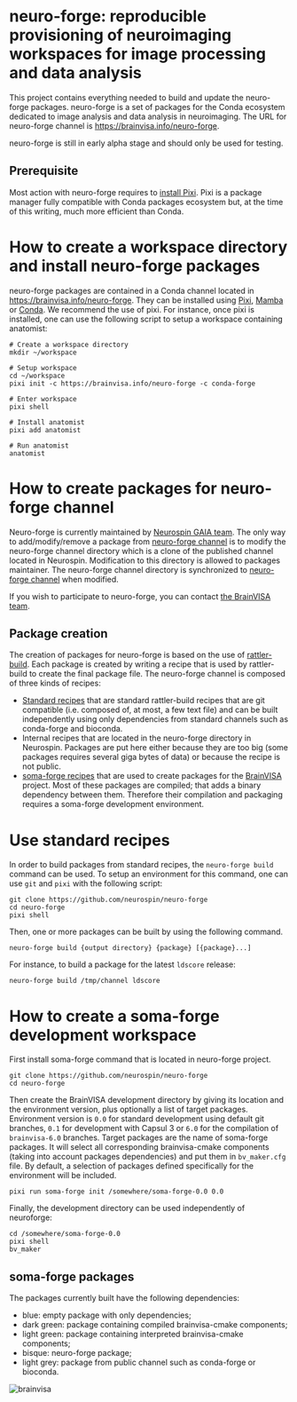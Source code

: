 # neuro-forge: reproducible provisioning of neuroimaging workspaces for image processing and data analysis

This project contains everything needed to build and update the neuro-forge packages. neuro-forge is a set of packages for the Conda ecosystem dedicated to image analysis and data analysis in neuroimaging. The URL for neuro-forge channel is https://brainvisa.info/neuro-forge.

neuro-forge is still in early alpha stage and should only be used for testing.

## Prerequisite
Most action with neuro-forge requires to [install Pixi](https://pixi.sh). Pixi is a package manager fully compatible with Conda packages ecosystem but, at the time of this writing, much more efficient than Conda.

# How to create a workspace directory and install neuro-forge packages

neuro-forge packages are contained in a Conda channel located in https://brainvisa.info/neuro-forge. They can be installed using [Pixi](https://pixi.sh), [Mamba](https://mamba.readthedocs.io) or [Conda](https://docs.conda.io). We recommend the use of pixi. For instance, once pixi is installed, one can use the following script to setup a workspace containing anatomist:

```
# Create a workspace directory
mkdir ~/workspace

# Setup workspace
cd ~/workspace
pixi init -c https://brainvisa.info/neuro-forge -c conda-forge

# Enter workspace
pixi shell

# Install anatomist
pixi add anatomist

# Run anatomist
anatomist
```

# How to create packages for neuro-forge channel

Neuro-forge is currently maintained by [Neurospin GAIA team](https://neurospin.github.io/gaia/). The only way to add/modify/remove a package from [neuro-forge channel](https://brainvisa.info/neuro-forge) is to modify the neuro-forge channel directory which is a clone of the published channel located in Neurospin. Modification to this directory is allowed to packages maintainer. The neuro-forge channel directory is synchronized to [neuro-forge channel](https://brainvisa.info/neuro-forge) when modified.

If you wish to participate to neuro-forge, you can contact [the BrainVISA team](mailto:admin@brainvisa.info).

## Package creation

The creation of packages for neuro-forge is based on the use of [rattler-build](https://prefix-dev.github.io/rattler-build). Each package is created by writing a recipe that is used by rattler-build to create the final package file. The neuro-forge channel is composed of three kinds of recipes:

- [Standard recipes](https://github.com/neurospin/neuro-forge/tree/main/recipes) that are standard rattler-build recipes that are git compatible (i.e. composed of, at most, a few text file) and can be built independently using only dependencies from standard channels such as conda-forge and bioconda.
- Internal recipes that are located in the neuro-forge directory in Neurospin. Packages are put here either because they are too big (some packages requires several giga bytes of data) or because the recipe is not public.
- [soma-forge recipes](https://github.com/neurospin/neuro-forge/tree/main/soma-forge) that are used to create packages for the [BrainVISA](https://brainvisa.info) project. Most of these packages are compiled; that adds a binary dependency between them. Therefore their compilation and packaging requires a soma-forge development environment.

# Use standard recipes

In order to build packages from standard recipes, the `neuro-forge build` command can be used. To setup an environment for this command, one can use `git` and `pixi` with the following script:

```
git clone https://github.com/neurospin/neuro-forge
cd neuro-forge
pixi shell
```

Then, one or more packages can be built by using the following command.
```
neuro-forge build {output directory} {package} [{package}...]
```

For instance, to build a package for the latest `ldscore` release:
```
neuro-forge build /tmp/channel ldscore
```

# How to create a soma-forge development workspace

First install soma-forge command that is located in neuro-forge project.
```
git clone https://github.com/neurospin/neuro-forge
cd neuro-forge
```

Then create the BrainVISA development directory by giving its location and the environment version, plus optionally a list of target packages. Environment version is `0.0` for standard development using default git branches, `0.1` for development with Capsul 3 or `6.0` for the compilation of `brainvisa-6.0` branches. Target packages are the name of soma-forge packages. It will select all corresponding brainvisa-cmake components (taking into account packages dependencies) and put them in `bv_maker.cfg` file. By default, a selection of packages defined specifically for the environment will be included.
```
pixi run soma-forge init /somewhere/soma-forge-0.0 0.0
```

Finally, the development directory can be used independently of neuroforge:
```
cd /somewhere/soma-forge-0.0
pixi shell
bv_maker
```

## soma-forge packages

The packages currently built have the following dependencies:
- blue: empty package with only dependencies;
- dark green: package containing compiled brainvisa-cmake components;
- light green: package containing interpreted brainvisa-cmake components;
- bisque: neuro-forge package;
- light grey: package from public channel such as conda-forge or bioconda.

![brainvisa](https://github.com/user-attachments/assets/6ff053d8-5959-4b9c-b181-74b2783073fe)
